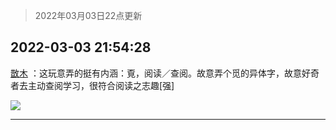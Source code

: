 > 2022年03月03日22点更新
<link rel="stylesheet" href="https://cdn.jsdelivr.net/gh/taotie6/sampleJSON@main/css/photo_show.css">
<meta name="referrer" content="no-referrer" />


 ## 2022-03-03 21:54:28 

 [㪚木](https://www.coolapk.com/feed/33973240?shareKey=NTdlNmJhNDUwYjk0NjIyMGM5ZjI~) ：这玩意弄的挺有内涵：覔，阅读／查阅。故意弄个觅的异体字，故意好奇者去主动查阅学习，很符合阅读之志趣[强] 

<div class="album">
<img class="img-item" src="http://image.coolapk.com/feed/2022/0303/21/1081091_f15b0094_5667_677_478@2497x3320.jpeg" />
</div>

 ------- 

